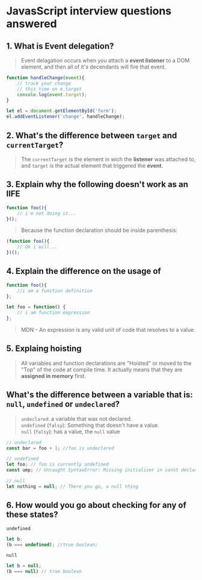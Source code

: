 # JavasScript interview questions answered

## 1. What is Event delegation?
> Event delagation occurs when you attach a **event listener** to a DOM element, and then all of it's decendants will fire that event.

```javascript
function handleChange(event){
    // track your change
    // this time on e.target
    console.log(event.target);
}

let el = document.getElementById('form');
el.addEventListener('change', handleChange);
```

## 2. What's the difference between `target` and  `currentTarget`?
>The `currentTarget` is the element in wich the **listener** was attached to, and `target` is the actual element that triggered the **event**. 
  
## 3. Explain why the  following doesn't work as an IIFE
  
```javascript
function foo(){
    // i'm not doing it...
}();
```

> Because the function declaration should be inside parenthesis:

```javascript
(function foo(){
    // Ok i will...
})();
```
  
## 4. Explain the difference on the usage of 
  
```javascript
function foo(){
    //i am a function definition
};

let foo = function() {
    // i am function expression
};
```
> MDN - An expression is any valid unit of code that resolves to a value.
  
## 5. Explaing hoisting
  
> All variables and function declarations are "Hoisted" or moved to the "Top" of the code at compile time. It actually means that they are **assigned in memory** first.

## What's the difference between a variable that is: `null`, `undefined` or `undeclared`?

>`undeclared`: a variable that was not declared.<br>`undefined` (`falsy`): Something that doesn't have a value. <br>`null` (`falsy`): has a value, the `null` value
```javascript
// undeclared
const bar = foo + 1; //foo is undeclared

// undefined
let foo; // foo is currently undefined
const ump; // Uncaught SyntaxError: Missing initializer in const declaration.

// null
let nothing = null; // There you go, a null thing
```
  
## 6. How would you go about checking for any of these states?

`undefined`
```javascript
let b;
(b === undefined); //true boolean;
```
  
`null`
```javascript
let b = null;
(b === null) // true boolean
```